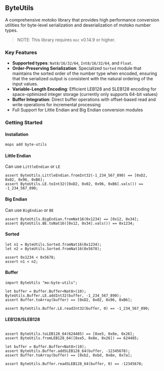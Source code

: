 ## ByteUtils

A comprehensive motoko library that provides high performance conversion utilities for byte-level serialization and deserialization of motoko number types.

> NOTE: This library requires `moc` v0.14.9 or higher.

### Key Features

- **Supported types**: `Nat8/16/32/64`, `Int8/16/32/64`, and `Float`.
- **Order-Preserving Serialization**: Specialized `Sorted` module that maintains the sorted order of the number type when encoded, ensuring that the serialized output is consistent with the natural ordering of the input values.
- **Variable-Length Encoding**: Efficient LEB128 and SLEB128 encoding for space-optimized integer storage (currently only supports 64-bit values)
- **Buffer Integration**: Direct buffer operations with offset-based read and write operations for incremental processing
- Full Support for Little Endian and Big Endian conversion modules


### Getting Started

#### Installation
```bash
mops add byte-utils
```

#### Little Endian
Can use `LittleEndian` or `LE`
```motoko
assert ByteUtils.LittleEndian.fromInt32(-1_234_567_890) == [0xD2, 0x02, 0x96, 0xB6];
assert ByteUtils.LE.toInt32([0xD2, 0x02, 0x96, 0xB6].vals()) == -1_234_567_890;
```

#### Big Endian
Can use `BigEndian` or `BE`
```motoko
assert ByteUtils.BigEndian.fromNat16(0x1234) == [0x12, 0x34];
assert ByteUtils.BE.toNat16([0x12, 0x34].vals()) == 0x1234;
```

#### Sorted 

```motoko
let n1 = ByteUtils.Sorted.fromNat16(0x1234);
let n2 = ByteUtils.Sorted.fromNat16(0x5678);

assert 0x1234 < 0x5678;
assert n1 < n2;
```

#### Buffer
```motoko
import ByteUtils "mo:byte-utils";

let buffer = Buffer.Buffer<Nat8>(10);
ByteUtils.Buffer.LE.addInt32(buffer, -1_234_567_890);
assert Buffer.toArray(buffer) == [0xD2, 0x02, 0x96, 0xB6];

assert ByteUtils.Buffer.LE.readInt32(buffer, 0) == -1_234_567_890;

```

#### LEB128/SLEB128

```motoko

assert ByteUtils.toLEB128_64(624485) == [0xe5, 0x8e, 0x26];
assert ByteUtils.fromLEB128_64([0xe5, 0x8e, 0x26]) == 624485;

let buffer = Buffer.Buffer<Nat8>(10);
assert ByteUtils.Buffer.addSLEB128_64(buffer, -12345678);
assert Buffer.toArray(buffer) == [0xb2, 0xbd, 0x8e, 0x7a];

assert ByteUtils.Buffer.readSLEB128_64(buffer, 0) == -12345678;

```